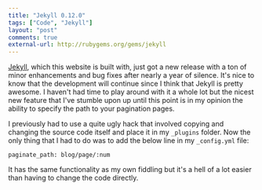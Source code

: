 ```yaml
---
title: "Jekyll 0.12.0"
tags: ["Code", "Jekyll"]
layout: "post"
comments: true
external-url: http://rubygems.org/gems/jekyll
---
```


[Jekyll](http://jekyllrb.com/), which this website is built with, just got a new release with a ton of minor enhancements and bug fixes after nearly a year of silence. It's nice to know that the development will continue since I think that Jekyll is pretty awesome. I haven't had time to play around with it a whole lot but the nicest new feature that I've stumble upon up until this point is in my opinion the ability to specify the path to your pagination pages. 

I previously had to use a quite ugly hack that involved copying and changing the source code itself and place it in my `_plugins` folder. Now the only thing that I had to do was to add the below line in my `_config.yml` file:

	paginate_path: blog/page/:num

It has the same functionality as my own fiddling but it's a hell of a lot easier than having to change the code directly.
